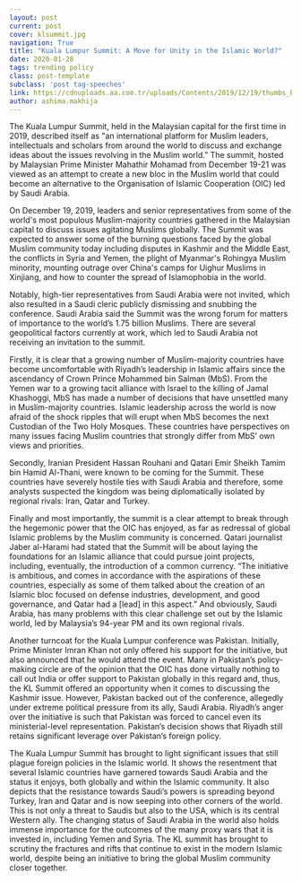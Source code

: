 ```yaml
---
layout: post
current: post
cover: klsummit.jpg
navigation: True
title: "Kuala Lumpur Summit: A Move for Unity in the Islamic World?"
date: 2020-01-28
tags: trending policy
class: post-template
subclass: 'post tag-speeches'
link: https://cdnuploads.aa.com.tr/uploads/Contents/2019/12/19/thumbs_b_c_c2a7fadad377224ed6395620bb09d95f.jpg?v=162032
author: ashima.makhija
---
```

The Kuala Lumpur Summit, held in the Malaysian capital for the first time in 2019, described itself as "an international platform for Muslim leaders, intellectuals and scholars from around the world to discuss and exchange ideas about the issues revolving in the Muslim world.” The summit, hosted by Malaysian Prime Minister Mahathir Mohamad from December 19-21 was viewed as an attempt to create a new bloc in the Muslim world that could become an alternative to the Organisation of Islamic Cooperation (OIC) led by Saudi Arabia.

On December 19, 2019, leaders and senior representatives from some of the world's most populous Muslim-majority countries gathered in the Malaysian capital to discuss issues agitating Muslims globally. The Summit was expected to answer some of the burning questions faced by the global Muslim community today including disputes in Kashmir and the Middle East, the conflicts in Syria and Yemen, the plight of Myanmar's Rohingya Muslim minority, mounting outrage over China's camps for Uighur Muslims in Xinjiang, and how to counter the spread of Islamophobia in the world.

Notably, high-tier representatives from Saudi Arabia were not invited, which also resulted in a Saudi cleric publicly dismissing and snubbing the conference. Saudi Arabia said the Summit was the wrong forum for matters of importance to the world’s 1.75 billion Muslims. There are several geopolitical factors currently at work, which led to Saudi Arabia not receiving an invitation to the summit.

Firstly, it is clear that a growing number of Muslim-majority countries have become uncomfortable with Riyadh’s leadership in Islamic affairs since the ascendancy of Crown Prince Mohammed bin Salman (MbS). From the Yemen war to a growing tacit alliance with Israel to the killing of Jamal Khashoggi, MbS has made a number of decisions that have unsettled many in Muslim-majority countries. Islamic leadership across the world is now afraid of the shock ripples that will erupt when MbS becomes the next Custodian of the Two Holy Mosques. These countries have perspectives on many issues facing Muslim countries that strongly differ from MbS’ own views and priorities.

Secondly, Iranian President Hassan Rouhani and Qatari Emir Sheikh Tamim bin Hamid Al-Thani, were known to be coming for the Summit. These countries have severely hostile ties with Saudi Arabia and therefore, some analysts suspected the kingdom was being diplomatically isolated by regional rivals: Iran, Qatar and Turkey.

Finally and most importantly, the summit is a clear attempt to break through the hegemonic power that the OIC has enjoyed, as far as redressal of global Islamic problems by the Muslim community is concerned. Qatari journalist Jaber al-Harami had stated that the Summit will be about laying the foundations for an Islamic alliance that could pursue joint projects, including, eventually, the introduction of a common currency. “The initiative is ambitious, and comes in accordance with the aspirations of these countries, especially as some of them talked about the creation of an Islamic bloc focused on defense industries, development, and good governance, and Qatar had a [lead] in this aspect.” And obviously, Saudi Arabia, has many problems with this clear challenge set out by the Islamic world, led by Malaysia’s 94-year PM and its own regional rivals.

Another turncoat for the Kuala Lumpur conference was Pakistan. Initially, Prime Minister Imran Khan not only offered his support for the initiative, but also announced that he would attend the event. Many in Pakistan’s policy-making circle are of the opinion that the OIC has done virtually nothing to call out India or offer support to Pakistan globally in this regard and, thus, the KL Summit offered an opportunity when it comes to discussing the Kashmir issue. However, Pakistan backed out of the conference, allegedly under extreme political pressure from its ally, Saudi Arabia. Riyadh’s anger over the initiative is such that Pakistan was forced to cancel even its ministerial-level representation. Pakistan’s decision shows that Riyadh still retains significant leverage over Pakistan’s foreign policy.

The Kuala Lumpur Summit has brought to light significant issues that still plague foreign policies in the Islamic world. It shows the resentment that several Islamic countries have garnered towards Saudi Arabia and the status it enjoys, both globally and within the Islamic community. It also depicts that the resistance towards Saudi’s powers is spreading beyond Turkey, Iran and Qatar and is now seeping into other corners of the world. This is not only a threat to Saudis but also to the USA, which is its central Western ally. The changing status of Saudi Arabia in the world also holds immense importance for the outcomes of the many proxy wars that it is invested in, including Yemen and Syria. The KL summit has brought to scrutiny the fractures and rifts that continue to exist in the modern Islamic world, despite being an initiative to bring the global Muslim community closer together.
